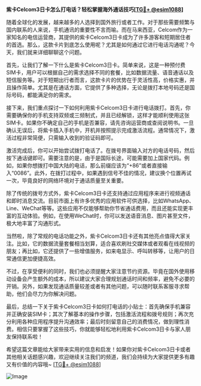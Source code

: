 **紫卡Celcom3日卡怎么打电话？轻松掌握海外通话技巧[[TG💪+ @esim1088](https://t.me/s/esim1088)]**

随着全球化的发展，越来越多的人选择到国外旅行或者工作。对于那些需要频繁与国内联系的人来说，手机通讯的重要性不言而喻。而在马来西亚，Celcom作为一家知名的电信运营商，其提供的紫卡Celcom3日卡成为了许多游客和短期居住者的首选。那么，这款卡片到底怎么使用呢？尤其是如何通过它进行电话沟通呢？今天，我们就来详细聊聊这个问题。

首先，让我们了解一下什么是紫卡Celcom3日卡。简单来说，这是一种预付费SIM卡，用户可以根据自己的需求选择不同的套餐，比如数据流量、语音通话以及短信服务等。对于短期出行者而言，这款卡片的优势在于灵活性高，价格实惠，并且操作简单。尤其是在通话方面，它提供了多种选择，无论是拨打本地号码还是国际号码，都能满足你的需求。

接下来，我们重点探讨一下如何利用紫卡Celcom3日卡进行电话拨打。首先，你需要确保你的手机支持双频或三频制式，并且已经解锁，这样才能顺利使用这张SIM卡。如果你不确定自己的手机是否兼容，请先咨询运营商或查阅说明书。一旦确认无误后，将紫卡插入手机中，开机并按照提示完成激活流程。通常情况下，激活过程非常简便，只需输入收到的验证码即可。

激活完成后，你可以开始尝试拨打电话了。在拨号界面输入对方的电话号码，然后按下通话键即可。需要注意的是，由于是国际长途，可能需要加上国家代码。例如，如果你想拨打中国大陆的电话，那么前缀应该为“+86”或者直接输入“0086”。此外，在拨打过程中，如果遇到信号不佳的情况，建议换个位置再试一次，毕竟良好的网络环境对于通话质量至关重要。

除了传统的拨号方式外，紫卡Celcom3日卡还支持通过应用程序来进行视频通话和即时消息交流。目前市面上有许多优秀的应用软件可供选择，比如WhatsApp、Line、WeChat等等。这些应用不仅能够帮助你节省通话费用，而且还能实现更丰富的互动体验。例如，在使用WeChat时，你可以发送语音消息、图片甚至文件，极大地丰富了沟通形式。

当然啦，除了常规的电话功能之外，紫卡Celcom3日卡还有其他亮点值得大家关注。比如，它的数据流量套餐相当划算，适合喜欢刷社交媒体或者观看在线视频的朋友；再比如，它还提供了一些增值服务，如来电显示、呼叫转移等，让用户的日常通信更加便捷高效。

不过，在享受便利的同时，我们也必须提醒大家注意节约资源。毕竟在国外使用移动设备会产生额外的成本，所以建议大家合理规划通话时间和频率，避免不必要的开销。另外，如果发现通话质量较差或者有其他问题，可以随时联系客服寻求帮助，他们会尽力为你解决问题。

最后，总结一下关于紫卡Celcom3日卡如何打电话的小贴士：首先确保手机兼容并正确安装SIM卡；其次了解基本的操作步骤，包括激活流程和拨号规则；再次充分利用各种应用程序提升沟通效率；最后时刻留意自己的消费情况，做到理性消费。相信只要掌握了这些技巧，你就能够轻松地利用紫卡Celcom3日卡与家人朋友保持联系啦！

希望这篇文章能给大家带来实用的信息和启发！如果你对紫卡Celcom3日卡或者其他相关话题感兴趣，欢迎继续关注我们的频道，我们会持续为大家提供更多有趣又有价值的内容哦~ [[TG💪+ @esim1088](https://t.me/s/esim1088)] 

![Image](https://i.postimg.cc/4NQfJmqS/Snipaste-2025-05-13-00-14-12.png)